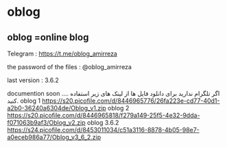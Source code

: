 # oblog
oblog =online blog 
-------------------------------------
Telegram : https://t.me/oblog_amirreza

the password of the files : @oblog_amirreza

last version : 3.6.2

documention soon ....
اگر تلگرام ندارید برای دانلود فایل ها از لینک های زیر استفاده کنید.
oblog 1 
https://s20.picofile.com/d/8446965776/26fa223e-cd77-40d1-a2b0-36240a6304de/Oblog_v1.zip
oblog 2
https://s20.picofile.com/d/8446965818/f279a149-25f5-4e32-9dda-f071063b9af3/Oblog_v2.zip
oblog 3.6.2
https://s24.picofile.com/d/8453011034/c51a3116-8878-4b05-98e7-a0eceb986a77/Oblog_v3_6_2.zip
